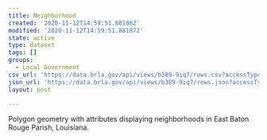```yaml
---
title: Neighborhood
created: '2020-11-12T14:59:51.881862'
modified: '2020-11-12T14:59:51.881872'
state: active
type: dataset
tags: []
groups:
  - Local Government
csv_url: 'https://data.brla.gov/api/views/b389-9iq7/rows.csv?accessType=DOWNLOAD'
json_url: 'https://data.brla.gov/api/views/b389-9iq7/rows.json?accessType=DOWNLOAD'
layout: post

---
```

Polygon geometry with attributes displaying neighborhoods in East Baton Rouge Parish, Louisiana.
